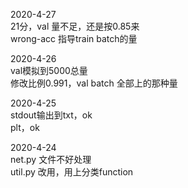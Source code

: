 2020-4-27  
21分，val 量不足，还是按0.85来  
wrong-acc 指导train batch的量  

2020-4-26  
val模拟到5000总量  
修改比例0.991，val batch 全部上的那种量  

2020-4-25  
stdout输出到txt，ok  
plt，ok  

2020-4-24  
net.py 文件不好处理  
util.py 改用，用上分类function  